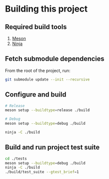 # Building this project

## Required build tools

1. [Meson](https://mesonbuild.com/)
1. [Ninja](https://ninja-build.org/)

## Fetch submodule dependencies

From the root of the project, run:

```bash
git submodule update --init --recursive
```

## Configure and build

```bash
# Release
meson setup --buildtype=release ./build

# Debug
meson setup --buildtype=debug ./build
```

```bash
ninja -C ./build
```

## Build and run project test suite

```bash
cd ./tests
meson setup --buildtype=debug ./build
ninja -C ./build
./build/test_suite --gtest_brief=1
```
